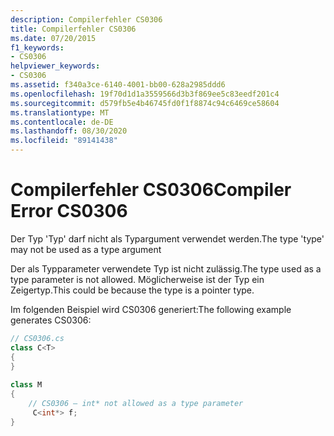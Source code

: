 ```yaml
---
description: Compilerfehler CS0306
title: Compilerfehler CS0306
ms.date: 07/20/2015
f1_keywords:
- CS0306
helpviewer_keywords:
- CS0306
ms.assetid: f340a3ce-6140-4001-bb00-628a2985ddd6
ms.openlocfilehash: 19f70d1d1a3559566d3b3f869ee5c83eedf201c4
ms.sourcegitcommit: d579fb5e4b46745fd0f1f8874c94c6469ce58604
ms.translationtype: MT
ms.contentlocale: de-DE
ms.lasthandoff: 08/30/2020
ms.locfileid: "89141438"
---
```

# <a name="compiler-error-cs0306"></a><span data-ttu-id="9828e-103">Compilerfehler CS0306</span><span class="sxs-lookup"><span data-stu-id="9828e-103">Compiler Error CS0306</span></span>
<span data-ttu-id="9828e-104">Der Typ 'Typ' darf nicht als Typargument verwendet werden.</span><span class="sxs-lookup"><span data-stu-id="9828e-104">The type 'type' may not be used as a type argument</span></span>  
  
 <span data-ttu-id="9828e-105">Der als Typparameter verwendete Typ ist nicht zulässig.</span><span class="sxs-lookup"><span data-stu-id="9828e-105">The type used as a type parameter is not allowed.</span></span> <span data-ttu-id="9828e-106">Möglicherweise ist der Typ ein Zeigertyp.</span><span class="sxs-lookup"><span data-stu-id="9828e-106">This could be because the type is a pointer type.</span></span>  
  
 <span data-ttu-id="9828e-107">Im folgenden Beispiel wird CS0306 generiert:</span><span class="sxs-lookup"><span data-stu-id="9828e-107">The following example generates CS0306:</span></span>  
  
```csharp  
// CS0306.cs  
class C<T>  
{  
}  
  
class M  
{  
    // CS0306 – int* not allowed as a type parameter  
     C<int*> f;  
}  
```
